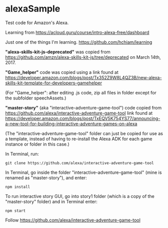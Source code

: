 # alexaSample
Test code for Amazon's Alexa.

Learning from https://acloud.guru/course/intro-alexa-free/dashboard

Just one of the things I'm learning. https://github.com/hchiam/learning

**"alexa-skills-kit-js-deprecated"** was copied from https://github.com/amzn/alexa-skills-kit-js/tree/deprecated on March 14th, 2017.

**"Game_helper"** code was copied using a link found at https://developer.amazon.com/blogs/post/Tx352Z9W8L4QZ3B/new-alexa-skills-kit-template-for-developers-gamehelper

(For "Game_helper": after editing .js code, zip all files in folder except for the subfolder speechAssets.)

**"master-story"** (aka "interactive-adventure-game-tool") code copied from https://github.com/alexa/interactive-adventure-game-tool link found at https://developer.amazon.com/blogs/post/TxEQV5K754YS77/announcing-a-new-tool-for-building-interactive-adventure-games-on-alexa

(The "interactive-adventure-game-tool" folder can just be copied for use as a template, instead of having to re-install the Alexa ADK for each game instance or folder in this case.)

In Terminal, run:

    git clone https://github.com/alexa/interactive-adventure-game-tool

In Terminal, go inside the folder "interactive-adventure-game-tool" (mine is renamed as "master-story"), and enter:

    npm install

To run interactive story GUI, go into story1 folder (which is a copy of the "master-story" folder) and in Terminal enter:

    npm start

Follow https://github.com/alexa/interactive-adventure-game-tool
